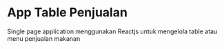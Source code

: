 # App Table Penjualan
Single page application menggunakan Reactjs untuk mengelola table atau menu penjualan makanan
